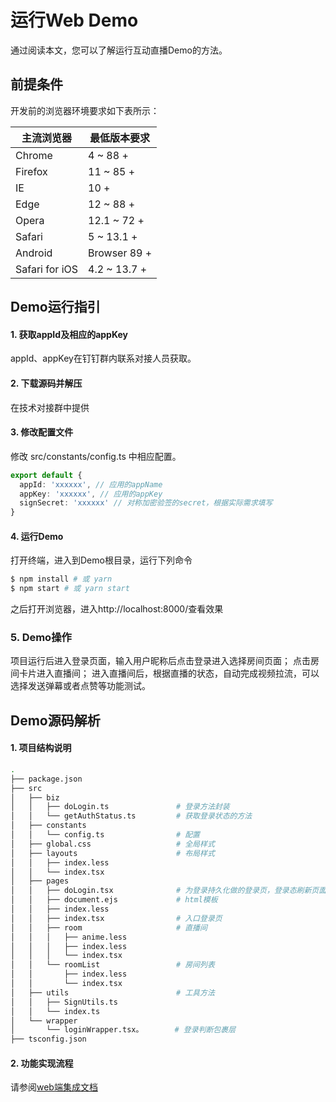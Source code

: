 # 运行Web Demo

通过阅读本文，您可以了解运行互动直播Demo的方法。

## 前提条件

开发前的浏览器环境要求如下表所示：

| 主流浏览器 | 最低版本要求 |
| -- | -- |
Chrome|4 ~ 88 +
Firefox|11 ~ 85 +
IE|10 +
Edge|12 ~ 88 +
Opera|12.1 ~ 72 +
Safari|5 ~ 13.1 +
Android|Browser	89 +
Safari for iOS|4.2 ~ 13.7 +
## Demo运行指引

#### 1. 获取appId及相应的appKey
appId、appKey在钉钉群内联系对接人员获取。
#### 2. 下载源码并解压
在技术对接群中提供
#### 3. 修改配置文件
修改 src/constants/config.ts 中相应配置。
```typescript
export default {
  appId: 'xxxxxx', // 应用的appName
  appKey: 'xxxxxx', // 应用的appKey
  signSecret: 'xxxxxx' // 对称加密验签的secret，根据实际需求填写
}
```
#### 4. 运行Demo
打开终端，进入到Demo根目录，运行下列命令
```bash
$ npm install # 或 yarn
$ npm start # 或 yarn start
```
之后打开浏览器，进入http://localhost:8000/查看效果
### 5. Demo操作
项目运行后进入登录页面，输入用户昵称后点击登录进入选择房间页面；
点击房间卡片进入直播间；
进入直播间后，根据直播的状态，自动完成视频拉流，可以选择发送弹幕或者点赞等功能测试。

## Demo源码解析
#### 1. 项目结构说明
``` bash
.
├── package.json
├── src
│   ├── biz
│   │   ├── doLogin.ts               # 登录方法封装
│   │   └── getAuthStatus.ts         # 获取登录状态的方法
│   ├── constants
│   │   └── config.ts                # 配置
│   ├── global.css                   # 全局样式
│   ├── layouts                      # 布局样式
│   │   ├── index.less
│   │   └── index.tsx
│   ├── pages
│   │   ├── doLogin.tsx              # 为登录持久化做的登录页，登录态刷新页面会进入这里
│   │   ├── document.ejs             # html模板
│   │   ├── index.less
│   │   ├── index.tsx                # 入口登录页
│   │   ├── room                     # 直播间
│   │   │   ├── anime.less
│   │   │   ├── index.less
│   │   │   └── index.tsx
│   │   └── roomList                 # 房间列表
│   │       ├── index.less
│   │       └── index.tsx
│   ├── utils                        # 工具方法
│   │   ├── SignUtils.ts
│   │   └── index.ts
│   └── wrapper
│       └── loginWrapper.tsx。       # 登录判断包裹层
├── tsconfig.json
```
#### 2. 功能实现流程

请参阅[web端集成文档](https://www.yuque.com/docs/share/17d79539-228e-4b35-8572-38339e04e151)
